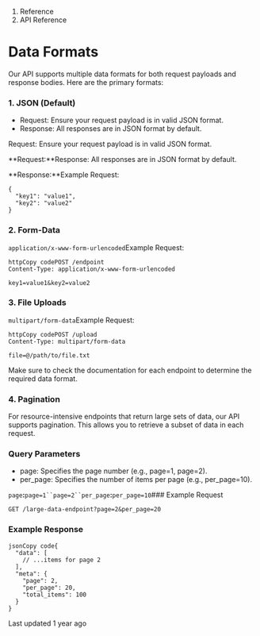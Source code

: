 1. Reference
2. API Reference

# Data Formats

Our API supports multiple data formats for both request payloads and response bodies. Here are the primary formats:

### 1. JSON (Default)

- Request: Ensure your request payload is in valid JSON format.
- Response: All responses are in JSON format by default.

Request: Ensure your request payload is in valid JSON format.

**Request:**Response: All responses are in JSON format by default.

**Response:**Example Request:

```inline-grid min-w-full grid-cols-[auto_1fr] [count-reset:line] print:whitespace-pre-wrap
{
  "key1": "value1",
  "key2": "value2"
}
```

### 2. Form-Data

`application/x-www-form-urlencoded`Example Request:

```inline-grid min-w-full grid-cols-[auto_1fr] [count-reset:line] print:whitespace-pre-wrap
httpCopy codePOST /endpoint
Content-Type: application/x-www-form-urlencoded

key1=value1&key2=value2
```

### 3. File Uploads

`multipart/form-data`Example Request:

```inline-grid min-w-full grid-cols-[auto_1fr] [count-reset:line] print:whitespace-pre-wrap
httpCopy codePOST /upload
Content-Type: multipart/form-data

file=@/path/to/file.txt
```

Make sure to check the documentation for each endpoint to determine the required data format.

### 4. Pagination

For resource-intensive endpoints that return large sets of data, our API supports pagination. This allows you to retrieve a subset of data in each request.

### Query Parameters

- page: Specifies the page number (e.g., page=1, page=2).
- per_page: Specifies the number of items per page (e.g., per_page=10).

`page`**:**`page=1``page=2``per_page`**:**`per_page=10`### Example Request

```inline-grid min-w-full grid-cols-[auto_1fr] [count-reset:line] print:whitespace-pre-wrap
GET /large-data-endpoint?page=2&per_page=20
```

### Example Response

```inline-grid min-w-full grid-cols-[auto_1fr] [count-reset:line] print:whitespace-pre-wrap
jsonCopy code{
  "data": [
    // ...items for page 2
  ],
  "meta": {
    "page": 2,
    "per_page": 20,
    "total_items": 100
  }
}
```

Last updated 1 year ago